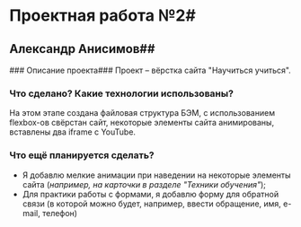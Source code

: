 # Проектная работа №2#
## Александр Анисимов##

### Описание проекта###
Проект – вёрстка сайта "Научиться учиться".

### Что сделано? Какие технологии использованы? ###
На этом этапе создана файловая структура БЭМ, с использованием flexbox-ов свёрстан сайт, некоторые элементы сайта анимированы, вставлены два iframe с YouTube.

### Что ещё планируется сделать? ###
* Я добавлю мелкие анимации при наведении на некоторые элементы сайта (*например, на карточки в разделе "Техники обучения"*);
* Для практики работы с формами, я добавлю форму для обратной связи (в которой можно будет, например, ввести обращение, имя, e-mail, телефон)
